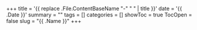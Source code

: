 +++
title = '{{ replace .File.ContentBaseName "-" " " | title }}'
date = '{{ .Date }}'
summary = ""
tags = []
categories = []
showToc = true
TocOpen = false
slug = "{{ .Name }}"
+++